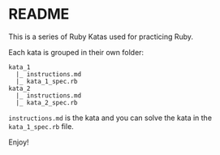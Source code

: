 # README

This is a series of Ruby Katas used for practicing Ruby.

Each kata is grouped in their own folder:

```
kata_1
  |_ instructions.md
  |_ kata_1_spec.rb
kata_2
  |_ instructions.md
  |_ kata_2_spec.rb
```

`instructions.md` is the kata and you can solve the kata in the `kata_1_spec.rb` file.

Enjoy!
